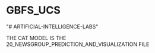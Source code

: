 # GBFS_UCS
"# ARTIFICIAL-INTELLIGENCE-LABS" 

THE CAT MODEL IS THE 20_NEWSGROUP_PREDICTION_AND_VISUALIZATION FILE 
